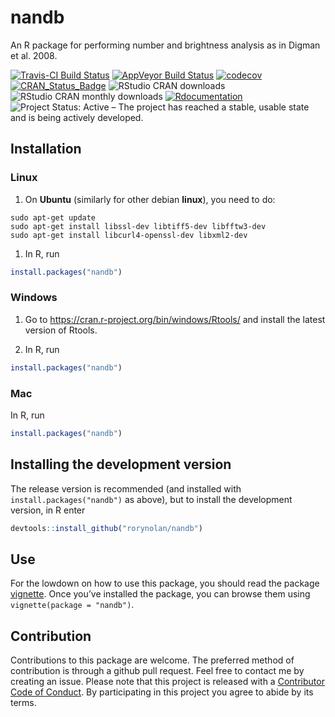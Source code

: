 nandb
================

An R package for performing number and brightness analysis as in Digman
et al. 2008.

[![Travis-CI Build
Status](https://travis-ci.org/rorynolan/nandb.svg?branch=master)](https://travis-ci.org/rorynolan/nandb)
[![AppVeyor Build
Status](https://ci.appveyor.com/api/projects/status/github/rorynolan/nandb?branch=master&svg=true)](https://ci.appveyor.com/project/rorynolan/nandb)
[![codecov](https://codecov.io/gh/rorynolan/nandb/branch/master/graph/badge.svg)](https://codecov.io/gh/rorynolan/nandb)
[![CRAN\_Status\_Badge](http://www.r-pkg.org/badges/version/nandb)](https://cran.r-project.org/package=nandb)
![RStudio CRAN
downloads](http://cranlogs.r-pkg.org/badges/grand-total/nandb) ![RStudio
CRAN monthly downloads](http://cranlogs.r-pkg.org/badges/nandb)
[![Rdocumentation](http://www.rdocumentation.org/badges/version/nandb)](http://www.rdocumentation.org/packages/nandb)
![Project Status: Active – The project has reached a stable, usable
state and is being actively
developed.](http://www.repostatus.org/badges/latest/active.svg)

## Installation

### Linux

1.  On **Ubuntu** (similarly for other debian **linux**), you need to
    do:

<!-- end list -->

    sudo apt-get update
    sudo apt-get install libssl-dev libtiff5-dev libfftw3-dev 
    sudo apt-get install libcurl4-openssl-dev libxml2-dev 

1.  In R, run

<!-- end list -->

``` r
install.packages("nandb")
```

### Windows

1.  Go to <https://cran.r-project.org/bin/windows/Rtools/> and install
    the latest version of Rtools.

2.  In R, run

<!-- end list -->

``` r
install.packages("nandb")
```

### Mac

In R, run

``` r
install.packages("nandb")
```

## Installing the development version

The release version is recommended (and installed with
`install.packages("nandb")` as above), but to install the development
version, in R enter

``` r
devtools::install_github("rorynolan/nandb")
```

## Use

For the lowdown on how to use this package, you should read the package
[vignette](https://cran.r-project.org/package=nandb/vignettes/nandb.html).
Once you’ve installed the package, you can browse them using
`vignette(package = "nandb")`.

## Contribution

Contributions to this package are welcome. The preferred method of
contribution is through a github pull request. Feel free to contact me
by creating an issue. Please note that this project is released with a
[Contributor Code of Conduct](CONDUCT.md). By participating in this
project you agree to abide by its terms.
